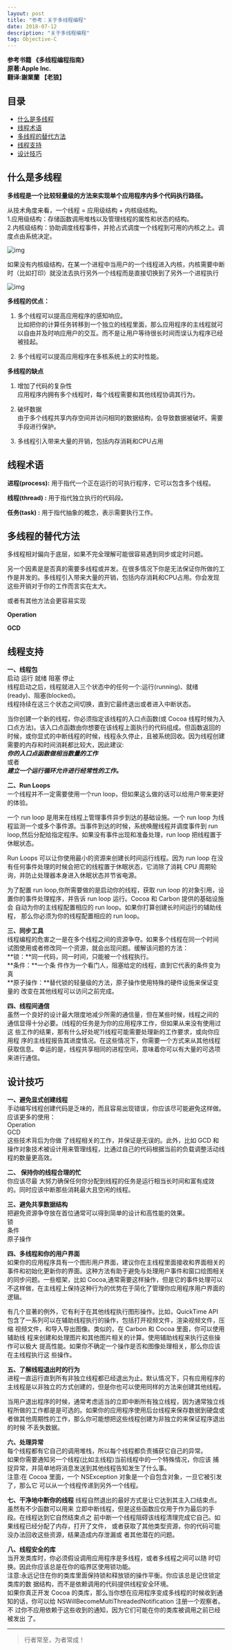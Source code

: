 ```yaml
---
layout: post
title: "参考：关于多线程编程"
date: 2018-07-12 
description: "关于多线程编程"
tag: Objective-C
---
```





<!-- - [参考文章：https://jianghuhike.github.io/1811.html](https://jianghuhike.github.io/1811.html) -->


**参考书籍 《多线程编程指南》**   
**原著:Apple Inc.**    
**翻译:謝業蘭 【老狼】**   



## 目录
* [什么是多线程](#content0)
* [线程术语](#content1)
* [多线程的替代方法](#content2)
* [线程支持](#content3)
* [设计技巧](#content4)



## <a id="content0"></a> 什么是多线程
**多线程是一个比较轻量级的方法来实现单个应用程序内多个代码执行路径。**

从技术角度来看，一个线程 = 应用级结构 + 内核级结构。    
1.应用级结构：存储函数调用堆栈以及管理线程的属性和状态的结构。    
2.内核级结构：协助调度线程事件，并抢占式调度一个线程到可用的内核之上。调度点由系统决定。          

<img src="/images/thread/about1.png" alt="img">

如果没有内核级结构，在某一个进程中当用户的一个线程进入内核，内核需要中断时（比如打印）就没法去执行另外一个线程而是直接切换到了另外一个进程执行

<img src="/images/thread/about2.png" alt="img">

**多线程的优点：**    
1. 多个线程可以提高应用程序的感知响应。    
比如把你的计算任务转移到一个独立的线程里面，那么应用程序的主线程就可以自由并及时响应用户的交互。而不是让用户等待很长时间而误认为程序已经被挂起。

2. 多个线程可以提高应用程序在多核系统上的实时性能。


**多线程的缺点**

1. 增加了代码的复杂性   
应用程序内拥有多个线程时，每个线程需要和其他线程协调其行为。

2. 破坏数据     
由于多个线程共享内存空间并访问相同的数据结构，会导致数据被破坏。需要手段进行保护。

3. 多线程引入带来大量的开销，包括内存消耗和CPU占用




## <a id="content1"></a> 线程术语

**进程(process):** 用于指代一个正在运行的可执行程序，它可以包含多个线程。 

**线程(thread) :** 用于指代独立执行的代码段。

**任务(task)   :** 用于指代抽象的概念，表示需要执行工作。




## <a id="content2"></a> 多线程的替代方法
多线程相对偏向于底层，如果不完全理解可能很容易遇到同步或定时问题。

另一个因素是是否真的需要多线程或并发。在很多情况下你是无法保证你所做的工作是并发的。多线程引入带来大量的开销，包括内存消耗和CPU占用。你会发现这些开销对于你的工作而言实在太大。 

或者有其他方法会更容易实现

**Operation**

**GCD**


## <a id="content3"></a> 线程支持

**一、线程包**   
启动  运行 就绪 阻塞  停止    
线程启动之后，线程就进入三个状态中的任何一个:运行(running)、就绪(ready)、阻塞(blocked)。    
线程持续在这三个状态之间切换，直到它最终退出或者进入中断状态。    

当你创建一个新的线程，你必须指定该线程的入口点函数(或 Cocoa 线程时候为入口点方法)。该入口点函数由你想要在该线程上面执行的代码组成。但函数返回的时候，或你显式的中断线程的时候，线程永久停止，且被系统回收。因为线程创建需要的内存和时间消耗都比较大，因此建议:    
***你的入口点函数做相当数量的工作***    
或者     
***建立一个运行循环允许进行经常性的工作。***


**二、Run Loops**   
一个线程并不一定需要使用一个run loop，但如果这么做的话可以给用户带来更好的体验。    

一个 run loop 是用来在线程上管理事件异步到达的基础设施。一个 run loop 为线程监测一个或多个事件源。当事件到达的时候，系统唤醒线程并调度事件到 run loop,然后分配给指定程序。如果没有事件出现和准备处理，run loop 把线程置于休眠状态。

Run Loops 可以让你使用最小的资源来创建长时间运行线程。因为 run loop 在没有任何事件处理的时候会把它的线程置于休眠状态，它消除了消耗 CPU 周期轮询，并防止处理器本身进入休眠状态并节省电源。

为了配置 run loop,你所需要做的是启动你的线程，获取 run loop 的对象引用，设置你的事件处理程序，并告诉 run loop 运行。Cocoa 和 Carbon 提供的基础设施会 自动为你的主线程配置相应的 run loop。如果你打算创建长时间运行的辅助线程， 那么你必须为你的线程配置相应的 run loop。


**三、同步工具**       
线程编程的危害之一是在多个线程之间的资源争夺。如果多个线程在同一个时间 试图使用或者修改同一个资源，就会出现问题。缓解该问题的方法：   
**锁：**同一代码，同一时间，只能被一个线程执行。      
**条件：**一个条 件作为一个看门人，阻塞给定的线程，直到它代表的条件变为真    
**原子操作：**替代锁的轻量级的方法，原子操作使用特殊的硬件设施来保证变量的 改变在其他线程可以访问之前完成。       


**四、线程间通信**   
虽然一个良好的设计最大限度地减少所需的通信量，但在某些时候，线程之间的 通信显得十分必要。(线程的任务是为你的应用程序工作，但如果从来没有使用过这 些工作的结果，那有什么好处呢?)线程可能需要处理新的工作要求，或向你应用程 序的主线程报告其进度情况。在这些情况下，你需要一个方式来从其他线程获取信息。 幸运的是，线程共享相同的进程空间，意味着你可以有大量的可选项来进行通信。




## <a id="content4"></a> 设计技巧
**一、避免显式创建线程**    
手动编写线程创建代码是乏味的，而且容易出现错误，你应该尽可能避免这样做。应该更多的使用：   
Operation   
GCD    
这些技术背后为你做 了线程相关的工作，并保证是无误的。此外，比如 GCD 和操作对象技术被设计用来管理线程，比通过自己的代码根据当前的负载调整活动线程的数量更高效。


**二、 保持你的线程合理的忙**   
你应该尽最 大努力确保任何你分配到线程的任务是运行相当长时间和富有成效的。同时应该中断那些消耗最大且空闲的线程。


**三、避免共享数据结构**     
把避免资源争夺放在首位通常可以得到简单的设计和高性能的效果。    
锁    
条件    
原子操作    


**四、多线程和你的用户界面**    
如果你的应用程序具有一个图形用户界面，建议你在主线程里面接收和界面相关的事件和初始化更新你的界面。这种方法有助于避免与处理用户事件和窗口绘图相关的同步问题。一些框架，比如 Cocoa,通常需要这样操作，但是它的事件处理可以不这样做，在主线程上保持这种行为的优势在于简化了管理你应用程序用户界面的逻辑。

有几个显著的例外，它有利于在其他线程执行图形操作。比如，QuickTime API 包含了一系列可以在辅助线程执行的操作，包括打开视频文件，渲染视频文件，压缩 视频文件，和导入导出图像。类似的，在 Carbon 和 Cocoa 里面，你可以使用辅助线 程来创建和处理图片和其他图片相关的计算。使用辅助线程来执行这些操作可以极大 提高性能。如果你不确定一个操作是否和图像处理相关，那么你应该在主线程执行这 些操作。


**五、了解线程退出时的行为**   
进程一直运行直到所有非独立线程都已经退出为止。默认情况下，只有应用程序的主线程是以非独立的方式创建的，但是你也可以使用同样的方法来创建其他线程。

当用户退出程序的时候，通常考虑适当的立即中断所有独立线程，因为通常独立线程所做的工作都是是可选的。如果你的应用程序使用后台线程来保存数据到硬盘或者做其他周期性的工作，那么你可能想把这些线程创建为非独立的来保证程序退出的时候 不丢失数据。


**六、处理异常**   
每个线程都有它自己的调用堆栈，所以每个线程都负责捕获它自己的异常。   
如果你需要通知另一个线程(比如主线程)当前线程中的一个特殊情况，你应该 捕捉异常，并简单地将消息发送到其他线程告知发生了什么事。   
注意:在 Cocoa 里面，一个 NSException 对象是一个自包含对象，一旦它被引发了，那么它 可以从一个线程传递到另外一个线程。   


**七、干净地中断你的线程**
线程自然退出的最好方式是让它达到其主入口结束点。虽然有不少函数可以用来 立即中断线程，但是这些函数应仅用于作为最后的手段。在线程达到它自然结束点之 前中断一个线程阻碍该线程清理完成它自己。如果线程已经分配了内存，打开了文件， 或者获取了其他类型资源，你的代码可能没办法回收这些资源，结果造成内存泄漏或 者其他潜在的问题。


**八、线程安全的库**    
当开发类库时，你必须假设调用应用程序是多线程，或者多线程之间可以随 时切换。因此你应该总是在你的临界区使用锁功能。   
注意:永远记住在你的类库里面保持锁和释放锁的操作平衡。你应该总是记住锁定类库的数 据结构，而不是依赖调用的代码提供线程安全环境。   
如果你真正开发 Cocoa 的类库，那么当你想在应用程序变成多线程的时候收到通 知的话，你可以给 NSWillBecomeMultiThreadedNotification 注册一个观察者。不 过你不应用依赖于这些收到的通知，因为它们可能在你的类库被调用之前已经被发出 了。

----------
>  行者常至，为者常成！


